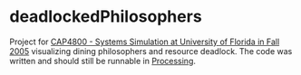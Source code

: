 # deadlockedPhilosophers
Project for [CAP4800 - Systems Simulation at University of Florida in Fall 2005](https://web.archive.org/web/20051226075334/http://www.cise.ufl.edu/~fishwick/cap4800/) visualizing dining philosophers and resource deadlock. The code was written and should still be runnable in [Processing](https://processing.org/).
